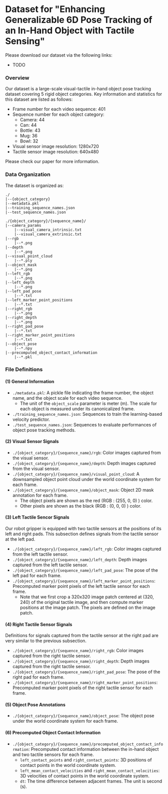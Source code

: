 # Dataset for "Enhancing Generalizable 6D Pose Tracking of an In-Hand Object with Tactile Sensing"

Please download our dataset via the following links:

* TODO

### Overview

Our dataset is a large-scale visual-tactile in-hand object pose tracking dataset covering 5 rigid object categories. Key information and statistics for this dataset are listed as follows:

* Frame number for each video sequence: 401
* Sequence number for each object category:
    + Camera: 44
    + Can: 44
    + Bottle: 43
    + Mug: 36
    + Bowl: 32
* Visual sensor image resolution: 1280x720
* Tactile sensor image resolution: 640x480

Please check our paper for more information.

### Data Organization

The dataset is organized as:

```
./
|--{object_category}
|--metadata.pkl
|--training_sequence_names.json
|--test_sequence_names.json

./{object_category}/{sequence_name}/
|--camera_params
    |--visual_camera_intrinsic.txt
    |--visual_camera_extrinsic.txt
|--rgb
    |--*.png
|--depth
    |--*.png
|--visual_point_cloud
    |--*.ply
|--object_mask
    |--*.png
|--left_rgb
    |--*.png
|--left_depth
    |--*.png
|--left_pad_pose
    |--*.txt
|--left_marker_point_positions
    |--*.txt
|--right_rgb
    |--*.png
|--right_depth
    |--*.png
|--right_pad_pose
    |--*.txt
|--right_marker_point_positions
    |--*.txt
|--object_pose
    |--*.npy
|--precomputed_object_contact_information
    |--*.pkl
```

### File Definitions

#### (1) General Information

* ```./metadata.pkl```: A pickle file indicating the frame number, the object name, and the object scale for each video sequence.
    + The unit of the ```object_scale``` parameter is meter (m). The scale for each object is measured under its canonicalized frame.
* ```./training_sequence_names.json```: Sequences to train the learning-based velocity predictor.
* ```./test_sequence_names.json```: Sequences to evaluate performances of object pose tracking methods.

#### (2) Visual Sensor Signals

* ```./{object_category}/{sequence_name}/rgb```: Color images captured from the visual sensor.
* ```./{object_category}/{sequence_name}/depth```: Depth images captured from the visual sensor.
* ```./{object_category}/{sequence_name}/visual_point_cloud```: A downsampled object point cloud under the world coordinate system for each frame.
* ```./{object_category}/{sequence_name}/object_mask```: Object 2D mask annotation for each frame.
    + The object pixels are shown as the red (RGB : (255, 0, 0) ) color.
    + Other pixels are shown as the black (RGB : (0, 0, 0) ) color.

#### (3) Left Tactile Sencor Signals

Our robot gripper is equipped with two tactile sensors at the positions of its left and right pads. This subsection defines signals from the tactile sensor at the left pad.

* ```./{object_category}/{sequence_name}/left_rgb```: Color images captured from the left tactile sensor.
* ```./{object_category}/{sequence_name}/left_depth```: Depth images captured from the left tactile sensor.
* ```./{object_category}/{sequence_name}/left_pad_pose```: The pose of the left pad for each frame.
* ```./{object_category}/{sequence_name}/left_marker_point_positions```: Precomputed marker point pixels of the left tactile sensor for each frame.
    + Note that we first crop a 320x320 image patch centered at (320, 240) of the original tactile image, and then compute marker positions at the image patch. The pixels are defined on the image patch.

#### (4) Right Tactile Sensor Signals

Definitions for signals captured from the tactile sensor at the right pad are very similar to the previous subsection.

* ```./{object_category}/{sequence_name}/right_rgb```: Color images captured from the right tactile sensor.
* ```./{object_category}/{sequence_name}/right_depth```: Depth images captured from the right tactile sensor.
* ```./{object_category}/{sequence_name}/right_pad_pose```: The pose of the right pad for each frame.
* ```./{object_category}/{sequence_name}/right_marker_point_positions```: Precomputed marker point pixels of the right tactile sensor for each frame.

#### (5) Object Pose Annotations

* ```./{object_category}/{sequence_name}/object_pose```: The object pose under the world coordinate system for each frame.

#### (6) Precomputed Object Contact Information

* ```./{object_category}/{sequence_name}/precomputed_object_contact_information```: Precomputed contact information between the in-hand object and two tactile sensors for each frame.
    + ```left_contact_points``` and ```right_contact_points```: 3D positions of contact points in the world coordinate system.
    + ```left_mean_contact_velocities``` and ```right_mean_contact_velocities```: 3D velocities of contact points in the world coordinate system.
    + ```dt```: The time difference between adjacent frames. The unit is second (s).
